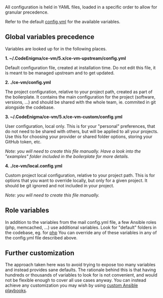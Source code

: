 All configuration is held in YAML files, loaded in a specific order to allow for 
granular precedence.

Refer to the default [config.yml](https://github.com/codeenigma/ce-vm/blob/master/config.yml) for the available variables.

## Global variables precedence
Variables are looked up for in the following places.

**1. ~/.CodeEnigma/ce-vm/5.x/ce-vm-upstream/config.yml**

Default configuration file, created at installation time.
Do not edit this file, it is meant to be managed upstream and to get updated.


**2. ./ce-vm/config.yml**

The project configuration, relative to your project path, created as part of the boilerplate. 
It contains the main configuration for the project (software, versions, ...) and
 should be shared with the whole team, ie. commited in git alongside the codebase.


**3. ~/.CodeEnigma/ce-vm/5.x/ce-vm-custom/config.yml**

User configuration, local only. This is for your "personal" preferences, 
that do not need to be shared with others, but will be applied to all your projects.
Use this for choosing your provider or shared folder options, storing your GitHub token, etc.

*Note: you will need to create this file manually. Have a look into the "examples" folder included in the boilerplate for more details.*

**4. ./ce-vm/local.config.yml**

Custom project local configuration, relative to your project path. This is for options that you want to 
override locally, but only for a given project. It should be git ignored and not included in your project.

*Note: you will need to create this file manually.*

## Role variables
In addition to the variables from the mail config.yml file, a few Ansible roles (php, memcached, ...) use 
additional variables. Look for "default" folders in the codebase, eg. for [php](https://github.com/codeenigma/ce-vm/blob/master/ansible/roles/ce.php/defaults/main.yml)
You can override any of these variables in any of the config.yml file described above.

## Further customization
The approach taken here was to avoid trying to expose too many variables and instead provides sane defaults. 
The rationale behind this is that having hundreds or thousands of variables to look for is not convenient, and would
not be flexible enough to cover all use cases anyway.
You can instead achieve any customization you may wish by using [custom Ansible playbooks](ansible.md).
